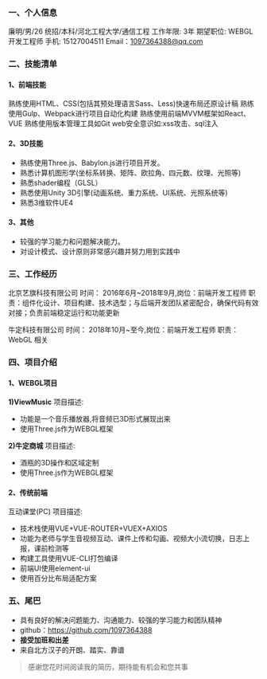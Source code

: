 ### 一、个人信息
廉明/男/26
统招/本科/河北工程大学/通信工程
工作年限: 3年
期望职位: WEBGL开发工程师
手机: 15127004511
Email：1097364388@qq.com

### 二、技能清单
#### 1、前端技能
熟练使用HTML、CSS(包括其预处理语言Sass、Less)快速布局还原设计稿
熟练使用Gulp、Webpack进行项目自动化构建
熟练使用前端MVVM框架如React、VUE
熟练使用版本管理工具如Git
web安全意识如:xss攻击、sql注入

#### 2、3D技能
- 熟练使用Three.js、Babylon.js进行项目开发。
- 熟悉计算机图形学(坐标系转换、矩阵、欧拉角、四元数、纹理、光照等)
- 熟悉shader编程（GLSL）
- 熟悉使用Unity 3D引擎(动画系统、重力系统、UI系统、光照系统等)
- 熟悉3维软件UE4

#### 3、其他
- 较强的学习能力和问题解决能力。
- 对设计模式、设计原则非常感兴趣并努力用到实践中

### 三、工作经历
北京艺旗科技有限公司
时间： 2016年6月~2018年9月,岗位：前端开发工程师
职责：组件化设计、项目构建、技术选型；与后端开发团队紧密配合，确保代码有效对接；负责前端稳定运行和功能更新

牛定科技有限公司
时间： 2018年10月~至今,岗位：前端开发工程师
职责：WebGL 相关

### 四、项目介绍
#### 1、WEBGL项目
**1)ViewMusic**
项目描述:
- 功能是一个音乐播放器,将音频已3D形式展现出来
- 使用Three.js作为WEBGL框架

**2)牛定商城**
项目描述:
- 酒瓶的3D操作和区域定制
- 使用Three.js作为WEBGL框架


#### 2、传统前端
互动课堂(PC)
项目描述:
- 技术栈使用VUE+VUE-ROUTER+VUEX+AXIOS
- 功能为老师与学生音视频互动、课件上传和勾画、视频大小流切换，日志上报，课前检测等
- 构建工具使用VUE-CLI打包编译
- 前端UI使用element-ui
- 使用百分比布局适配方案

### 五、尾巴
- 具有良好的解决问题能力、沟通能力、较强的学习能力和团队精神
- github：https://github.com/1097364388
- **接受加班和出差**
- 来自北方汉子的开朗、踏实、靠谱

> 感谢您花时间阅读我的简历，期待能有机会和您共事
